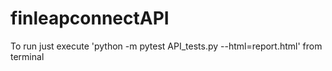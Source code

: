 # finleapconnectAPI

To run just execute 'python -m pytest API_tests.py --html=report.html' from terminal
